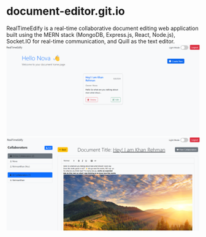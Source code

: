 # document-editor.git.io
RealTimeEdify is a real-time collaborative document editing web application built using the MERN stack (MongoDB, Express.js, React, Node.js), Socket.IO for real-time communication, and Quill as the text editor.
![image alt](https://github.com/2qKOMAL8/document-editor.git.io/blob/main/m1.png?raw=true)
![image alt](https://github.com/2qKOMAL8/document-editor.git.io/blob/main/m2.png?raw=true)

